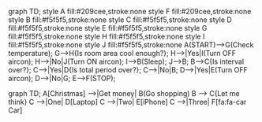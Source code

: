 graph TD;
style A fill:#209cee,stroke:none
style F fill:#209cee,stroke:none
style B fill:#f5f5f5,stroke:none
style C fill:#f5f5f5,stroke:none
style D fill:#f5f5f5,stroke:none
style E fill:#f5f5f5,stroke:none
style G fill:#f5f5f5,stroke:none
style H fill:#f5f5f5,stroke:none
style I fill:#f5f5f5,stroke:none
style J fill:#f5f5f5,stroke:none
A(START)-->G(Check temperature);
G-->H{Is room area cool enough?};
H-->|Yes|I(Turn OFF aircon);
H-->|No|J(Turn ON aircon);
I-->B(Sleep);
J-->B;
B-->C{Is interval over?};
C-->|Yes|D{Is total period over?};
C-->|No|B;
D-->|Yes|E(Turn OFF aircon);
D-->|No|G;
E-->F(STOP);

graph TD;
A[Christmas] -->|Get money| B(Go shopping)
B --> C{Let me think}
C -->|One| D[Laptop]
C -->|Two| E[iPhone]
C -->|Three| F[fa:fa-car Car]

